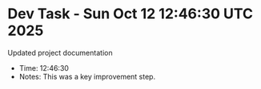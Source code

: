 # Dev Task - Sun Oct 12 12:46:30 UTC 2025
Updated project documentation
- Time: 12:46:30
- Notes: This was a key improvement step.
